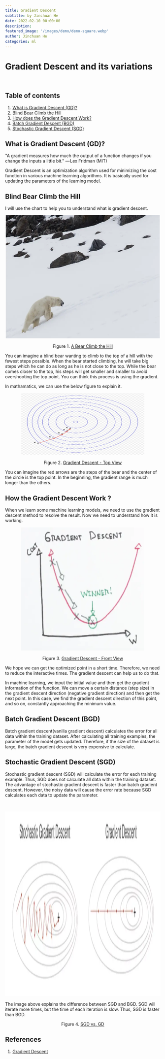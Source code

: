```yaml
---
title: Gradient Descent 
subtitle: by Jinchuan He 
date: 2022-02-10 00:00:00
description: 
featured_image: '/images/demo/demo-square.webp'
author: Jinchuan He
categories: ml
---
```



# Gradient Descent and its variations

<br>
<h2 id="table-of-contents">Table of contents</h2>
<ol>
  <li><a href="#what_is_gradient_descent">What is Gradient Descent (GD)?</a></li>
  <li><a href="#Blind_Bear_Climb_the_Hill">Blind Bear Climb the Hill</a></li>
  <li><a href="#How_the_Gradient_Descent_Work">How does the Gradient Descent Work?</a></li>
  <li><a href="#BGD">Batch Gradient Descent (BGD)</a></li>
  <li><a href="#SGD">Stochastic Gradient Descent (SGD)</a></li>
</ol>

<h2 id="what is Gradient Descent">What is Gradient Descent (GD)? <a name="what_is_gradient_descent"></a></h2>

"A gradient measures how much the output of a function changes if you change the inputs a little bit." — Lex Fridman (MIT)

Gradient Descent is an optimization algorithm used for minimizing the cost function in various machine learning algorithms. It is basically used for updating the parameters of the learning model.

<h2 id="Blind Bear Climb the Hill">Blind Bear Climb the Hill<a name="Blind_Bear_Climb_the_Hill"></a></h2>

I will use the chart to help you to understand what is gradient descent.
<br>
    <p style="text-align: center;">
    <img src="/images/Posts/Gradient_Descent/bear.webp" width="500" height="400"><p>
<p align='center'>Figure 1. <a href='https://www.jamitarris.com/image/I0000mAheJNe3_R0'>A Bear Climb the Hill</a></p>

You can imagine a blind bear wanting to climb to the top of a hill with the fewest steps possible. When the bear started climbing, he will take big steps which he can do as long as he is not close to the top. While the bear comes closer to the top, his steps will get smaller and smaller to avoid overshooting the top point. You can think this process is using the gradient.
        
In mathamatics, we can use the below figure to explain it.
<br>
    <p style="text-align: center;">
    <img src="/images/Posts/Gradient_Descent/gradient descent row.webp" width="400" height="200"><p>   
<p align='center'>Figure 2. <a href='http://127.0.0.1:4000/blog/gradient-descent'>Gradient Descent - Top View</a></p>

You can imagine the red arrows are the steps of the bear and the center of the circle is the top point. In the beginning, the gradient range is much longer than the others.


<h2 id="How the Gradient Descent Work">How the Gradient Descent Work ?<a name="How_the_Gradient_Descent_Work"></a></h2>
When we learn some machine learning models, we need to use the gradient descent method to resolve the result. Now we need to understand how it is working.
<br>
    <p style="text-align: center;">
    <img src="/images/Posts/Gradient_Descent/gradient descent.webp" width="400" height="400"><p>
<p align='center'>Figure 3. <a href='https://towardsdatascience.com/mathematical-intuition-behind-gradient-descent-f1b959a59e6d'> Gradient Descent - Front View</a></p>
        
We hope we can get the optimized point in a short time. Therefore, we need to reduce the interactive times. The gradient descent can help us to do that.

In machine learning, we input the initial value and then get the gradient information of the function. We can move a certain distance (step size) in the gradient descent direction (negative gradient direction) and then get the next point. In this case, we find the gradient descent direction of this point, and so on, constantly approaching the minimum value.
<h2 id="Batch Gradient Descent (BGD)">Batch Gradient Descent (BGD)<a name="BGD"></a></h2>

Batch gradient descent(vanilla gradient descent) calculates the error for all data within the training dataset. After calculating all training examples, the parameter of the model gets updated. Therefore, if the size of the dataset is large, the batch gradient descent is very expensive to calculate.

<h2 id="Stochastic Gradient Descent (SGD)">Stochastic Gradient Descent (SGD)<a name="SGD"></a></h2>

Stochastic gradient descent (SGD) will calculate the error for each training example. Thus, SGD does not calculate all data within the training dataset. The advantage of stochastic gradient descent is faster than batch gradient descent. However, the noisy data will cause the error rate because SGD calculates each data to update the parameter.

<br>
    <p style="text-align: center;">
    <img src="/images/Posts/Gradient_Descent/SGD and BGD.webp" width="800" height="600"><p>

The image above explains the difference between SGD and BGD. SGD will iterate more times, but the time of each iteration is slow. Thus, SGD is faster than BGD.
<p align='center'>Figure 4. <a href='https://towardsdatascience.com/a-deeper-look-into-gradient-based-learning-for-neural-networks-ad7a35b17b93'>SGD vs. GD</a></p>
     
<h2>References</h2>
<ol>
  <li><a href="https://en.wikipedia.org/wiki/Gradient_descent">Gradient Descent</a></li>
</ol>